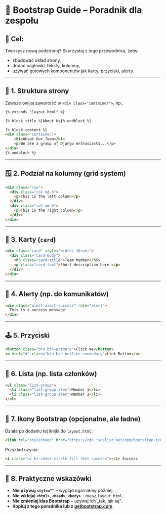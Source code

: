 # 🧰 Bootstrap Guide – Poradnik dla zespołu

## 🎯 Cel:
Tworzysz nową podstronę? Skorzystaj z tego przewodnika, żeby:
- zbudować układ strony,
- dodać nagłówki, teksty, kolumny,
- używać gotowych komponentów jak karty, przyciski, alerty.

---

## 🧱 1. Struktura strony

Zawsze owijaj zawartość w `<div class="container">`, np.:

```html
{% extends "layout.html" %}

{% block title %}About Us{% endblock %}

{% block content %}
<div class="container">
    <h1>About Our Team</h1>
    <p>We are a group of Django enthusiasts...</p>
</div>
{% endblock %}
```

---

## 🪟 2. Podział na kolumny (grid system)

```html
<div class="row">
  <div class="col-md-6">
    <p>This is the left column</p>
  </div>
  <div class="col-md-6">
    <p>This is the right column</p>
  </div>
</div>
```

---

## 🧩 3. Karty (`card`)

```html
<div class="card" style="width: 18rem;">
  <div class="card-body">
    <h5 class="card-title">Team Member</h5>
    <p class="card-text">Short description here.</p>
  </div>
</div>
```

---

## 🧱 4. Alerty (np. do komunikatów)

```html
<div class="alert alert-success" role="alert">
  This is a success message!
</div>
```

---

## 🕹️ 5. Przyciski

```html
<button class="btn btn-primary">Click me</button>
<a href="#" class="btn btn-outline-secondary">Link Button</a>
```

---

## 📑 6. Lista (np. lista członków)

```html
<ul class="list-group">
  <li class="list-group-item">Member 1</li>
  <li class="list-group-item">Member 2</li>
</ul>
```

---

## 🎯 7. Ikony Bootstrap (opcjonalne, ale ładne)

Działa po dodaniu tej linijki do `layout.html`:

```html
<link rel="stylesheet" href="https://cdn.jsdelivr.net/npm/bootstrap-icons/font/bootstrap-icons.css">
```

Przykład użycia:

```html
<i class="bi bi-check-circle-fill text-success"></i> Success
```

---

## 📌 8. Praktyczne wskazówki

- **Nie używaj `style=""`** – wygląd ogarniemy później.
- **Nie wklejaj `<html>`, `<head>`, `<body>`** – masz `layout.html`.
- **Nie zmieniaj klas Bootstrap** – używaj ich „tak, jak są”.
- **Kopiuj z tego poradnika lub z [getbootstrap.com](https://getbootstrap.com/docs/5.3/getting-started/introduction/)**.